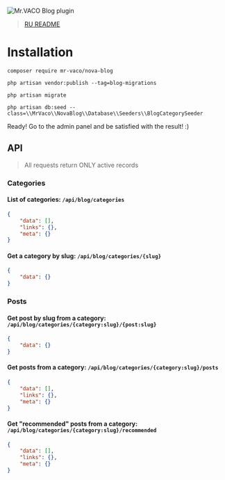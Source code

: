 ![Mr.VACO Blog plugin](https://preview.dragon-code.pro/Mr.VACO/Blog%20plugin.svg?pretty-title=0&github%5Brepository%5D=MrVACO%2FNovaBlog&mode=auto)

> [RU README](./README.ru.md)

# Installation

```
composer require mr-vaco/nova-blog
```

```
php artisan vendor:publish --tag=blog-migrations
```

```
php artisan migrate
```

```
php artisan db:seed --class=\\MrVaco\\NovaBlog\\Database\\Seeders\\BlogCategorySeeder
```

Ready! Go to the admin panel and be satisfied with the result! :)

## API

> All requests return ONLY active records

### Categories

#### List of categories: ```/api/blog/categories```

```json
{
    "data": [],
    "links": {},
    "meta": {}
}
```

#### Get a category by slug: ```/api/blog/categories/{slug}```

```json
{
    "data": {}
}
```

### Posts

#### Get post by slug from a category: ```/api/blog/categories/{category:slug}/{post:slug}```

```json
{
    "data": {}
}
```

#### Get posts from a category: ```/api/blog/categories/{category:slug}/posts```

```json
{
    "data": [],
    "links": {},
    "meta": {}
}
```

#### Get "recommended" posts from a category: ```/api/blog/categories/{category:slug}/recommended```

```json
{
    "data": [],
    "links": {},
    "meta": {}
}
```